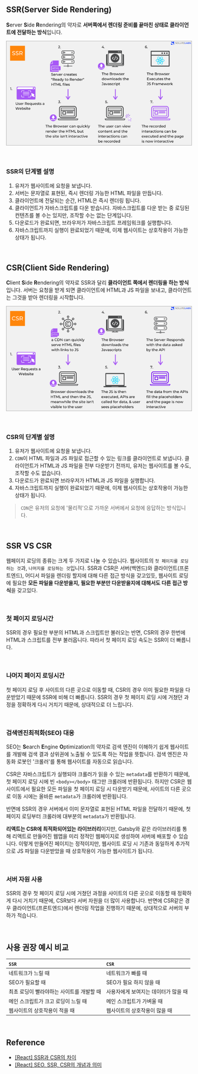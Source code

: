 ## SSR(Server Side Rendering)

**S**erver **S**ide **R**endering의 약자로 **서버쪽에서 렌더링 준비를 끝마친 상태로 클라이언트에 전달하는 방식**입니다.

![ssr_csr_1](/images/ssr_csr_1.png)

&nbsp;

### SSR의 단계별 설명

1. 유저가 웹사이트에 요청을 보냅니다.
2. 서버는 문자열로 표현된, 즉시 렌더링 가능한 HTML 파일을 만듭니다.
3. 클라이언트에 전달되는 순간, HTML은 즉시 렌더링 됩니다.
4. 클라이언트가 자바스크립트를 다운 받습니다. 자바스크립트를 다운 받는 중 로딩된 컨텐츠를 볼 수는 있지만, 조작할 수는 없는 단계입니다.
5. 다운로드가 완료되면, 브라우저가 자바스크립트 프레임워크를 실행합니다.
6. 자바스크립트까지 실행이 완료되었기 때문에, 이제 웹사이트는 상호작용이 가능한 상태가 됩니다.

&nbsp;

## CSR(Client Side Rendering)

**C**lient **S**ide **R**endering의 약자로 SSR과 달리 **클라이언트 쪽에서 렌더링을 하는 방식**입니다. 서버는 요청을 받게 되면 클라이언트에 HTML과 JS 파일을 보내고, 클라이언트는 그것을 받아 렌더링을 시작합니다.

![ssr_csr_2](/images/ssr_csr_2.png)

&nbsp;

### CSR의 단계별 설명

1. 유저가 웹사이트에 요청을 보냅니다.
2. `CDN`이 HTML 파일과 JS 파일로 접근할 수 있는 링크를 클라이언트로 보냅니다. 클라이언트가 HTML과 JS 파일을 전부 다운받기 전까지, 유저는 웹사이트를 볼 수도, 조작할 수도 없습니다.
3. 다운로드가 완료되면 브라우저가 HTML과 JS 파일을 실행합니다.
4. 자바스크립트까지 실행이 완료되었기 때문에, 이제 웹사이트는 상호작용이 가능한 상태가 됩니다.

> `CDN`은 유저의 요청에 '물리적'으로 가까운 서버에서 요청에 응답하는 방식입니다.

&nbsp;

## SSR VS CSR

웹페이지 로딩의 종류는 크게 두 가지로 나눌 수 있습니다. 웹사이트의 `첫 페이지를 로딩하는 것`과, `나머지를 로딩하는 것`입니다. SSR과 CSR은 서버(백엔드)와 클라이언트(프론트엔드), 어디서 파일을 렌더링 할지에 대해 다른 접근 방식을 갖고있듯, 웹사이트 로딩에 필요한 **모든 파일을 다운받을지, 필요한 부분만 다운받을지에 대해서도 다른 접근 방식**을 갖고있다.

&nbsp;

### 첫 페이지 로딩시간

SSR의 경우 필요한 부분의 HTML과 스크립트만 불러오는 반면, CSR의 경우 한번에 HTML과 스크립트를 전부 불러옵니다. 따라서 첫 페이지 로딩 속도는 SSR이 더 빠릅니다.

&nbsp;

### 나머지 페이지 로딩시간

첫 페이지 로딩 후 사이트의 다른 곳으로 이동할 때, CSR의 경우 이미 필요한 파일을 다운받았기 때문에 SSR에 비해 더 빠릅니다. SSR의 경우 첫 페이지 로딩 시에 거쳤던 과정을 정확하게 다시 거치기 때문에, 상대적으로 더 느립니다.

&nbsp;

### 검색엔진최적화(SEO) 대응

SEO는 **S**earch **E**ngine **O**ptimization의 약자로 검색 엔진이 이해하기 쉽게 웹사이트를 개발해 검색 결과 상위권에 노출될 수 있도록 하는 작업을 뜻합니다. 검색 엔진은 자동화 로봇인 '크롤러'를 통해 웹사이트를 자동으로 읽습니다. 

CSR은 자바스크립트가 실행되야 크롤러가 읽을 수 있는 `metadata`를 반환하기 때문에, 첫 페이지 로딩 시에 빈 `<body></body>` 태그만 크롤러에 반환됩니다. 하지만 CSR은 웹사이트에서 필요한 모든 파일을 첫 페이지 로딩 시 다운받기 때문에, 사이트의 다른 곳으로 이동 시에는 올바른 `metadata`가 크롤러에 반환됩니다. 

반면에 SSR의 경우 서버에서 이미 문자열로 표현된 HTML 파일을 전달하기 때문에, 첫 페이지 로딩부터 크롤러에 대부분의 `metadata`가 반환됩니다.

**리액트는 CSR에 최적화되어있는 라이브러리**이지만, Gatsby와 같은 라이브러리를 통해 리액트로 만들어진 웹앱을 미리 정적인 웹페이지로 생성하여 서버에 배포할 수 있습니다. 이렇게 만들어진 페이지는 정적이지만, 웹사이트 로딩 시 기존과 동일하게 추가적으로 JS 파일을 다운받았을 때 상호작용이 가능한 웹사이트가 됩니다.

&nbsp;

### 서버 자원 사용

SSR의 경우 첫 페이지 로딩 시에 거쳤던 과정을 사이트의 다른 곳으로 이동할 때 정확하게 다시 거치기 때문에, CSR보다 서버 자원을 더 많이 사용합니다. 반면에 CSR같은 경우 클라이언트(프론트엔드)에서 렌더링 작업을 진행하기 때문에, 상대적으로 서버의 부하가 적습니다.

&nbsp;

## 사용 권장 예시 비교

| `SSR`                          | `CSR`                        | 
|:-------------------------------|:-----------------------------| 
| 네트워크가 느릴 때                  | 네트워크가 빠를 때               | 
| SEO가 필요할 때                   | SEO가 필요 하지 않을 때          | 
| 최초 로딩이 빨라야하는 사이트를 개발할 때 | 사용자에게 보여지는 데이터가 많을 때 | 
| 메인 스크립트가 크고 로딩이 느릴 때     | 메인 스크립트가 가벼울 때          | 
| 웹사이트의 상호작용이 적을 때          | 웹사이트의 상호작용이 많을 때       | 

&nbsp;

## Reference

- [[React] SSR과 CSR의 차이](https://proglish.tistory.com/216)
- [[React] SEO, SSR, CSR의 개념과 의미](https://velog.io/@zihs0822/SEO-SSR-CSR%EC%9D%98-%EA%B0%9C%EB%85%90%EA%B3%BC-%EC%9D%98%EB%AF%B8)

&nbsp;

<script src="https://utteranc.es/client.js"
        repo="xxdevbosa/blog"
        issue-term="pathname"
        label="blog"
        theme="github-light"
        crossorigin="anonymous"
        async>
</script>